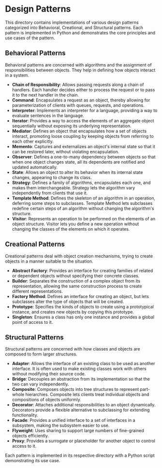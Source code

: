 # Design Patterns

This directory contains implementations of various design patterns categorized into Behavioral, Creational, and Structural patterns. Each pattern is implemented in Python and demonstrates the core principles and use cases of the pattern.

## Behavioral Patterns

Behavioral patterns are concerned with algorithms and the assignment of responsibilities between objects. They help in defining how objects interact in a system.

- **Chain of Responsibility**: Allows passing requests along a chain of handlers. Each handler decides either to process the request or to pass it to the next handler in the chain.
- **Command**: Encapsulates a request as an object, thereby allowing for parameterization of clients with queues, requests, and operations.
- **Interpreter**: Implements an interpreter for a language, providing a way to evaluate sentences in the language.
- **Iterator**: Provides a way to access the elements of an aggregate object sequentially without exposing its underlying representation.
- **Mediator**: Defines an object that encapsulates how a set of objects interact, promoting loose coupling by keeping objects from referring to each other explicitly.
- **Memento**: Captures and externalizes an object's internal state so that it can be restored later, without violating encapsulation.
- **Observer**: Defines a one-to-many dependency between objects so that when one object changes state, all its dependents are notified and updated automatically.
- **State**: Allows an object to alter its behavior when its internal state changes, appearing to change its class.
- **Strategy**: Defines a family of algorithms, encapsulates each one, and makes them interchangeable. Strategy lets the algorithm vary independently from clients that use it.
- **Template Method**: Defines the skeleton of an algorithm in an operation, deferring some steps to subclasses. Template Method lets subclasses redefine certain steps of an algorithm without changing the algorithm's structure.
- **Visitor**: Represents an operation to be performed on the elements of an object structure. Visitor lets you define a new operation without changing the classes of the elements on which it operates.

## Creational Patterns

Creational patterns deal with object creation mechanisms, trying to create objects in a manner suitable to the situation.

- **Abstract Factory**: Provides an interface for creating families of related or dependent objects without specifying their concrete classes.
- **Builder**: Separates the construction of a complex object from its representation, allowing the same construction process to create different representations.
- **Factory Method**: Defines an interface for creating an object, but lets subclasses alter the type of objects that will be created.
- **Prototype**: Specifies the kinds of objects to create using a prototypical instance, and creates new objects by copying this prototype.
- **Singleton**: Ensures a class has only one instance and provides a global point of access to it.

## Structural Patterns

Structural patterns are concerned with how classes and objects are composed to form larger structures.

- **Adapter**: Allows the interface of an existing class to be used as another interface. It is often used to make existing classes work with others without modifying their source code.
- **Bridge**: Decouples an abstraction from its implementation so that the two can vary independently.
- **Composite**: Composes objects into tree structures to represent part-whole hierarchies. Composite lets clients treat individual objects and compositions of objects uniformly.
- **Decorator**: Attaches additional responsibilities to an object dynamically. Decorators provide a flexible alternative to subclassing for extending functionality.
- **Facade**: Provides a unified interface to a set of interfaces in a subsystem, making the subsystem easier to use.
- **Flyweight**: Uses sharing to support large numbers of fine-grained objects efficiently.
- **Proxy**: Provides a surrogate or placeholder for another object to control access to it.

Each pattern is implemented in its respective directory with a Python script demonstrating its use case. 
